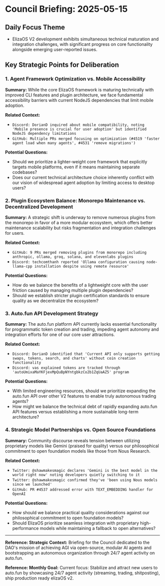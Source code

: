 # Council Briefing: 2025-05-15

## Daily Focus Theme

- ElizaOS V2 development exhibits simultaneous technical maturation and integration challenges, with significant progress on core functionality alongside emerging user-reported issues.

## Key Strategic Points for Deliberation

### 1. Agent Framework Optimization vs. Mobile Accessibility

**Summary:** While the core ElizaOS framework is maturing technically with improved CLI features and plugin architecture, we face fundamental accessibility barriers with current NodeJS dependencies that limit mobile adoption.

**Related Context:**
- `Discord: DorianD inquired about mobile compatibility, noting 'Mobile presence is crucial for user adoption' but identified NodeJS dependency limitations`
- `GitHub: Multiple PRs merged focusing on optimization (#4519 'faster agent load when many agents', #4531 'remove migrations')`

**Potential Questions:**
- Should we prioritize a lighter-weight core framework that explicitly targets mobile platforms, even if it means maintaining separate codebases?
- Does our current technical architecture choice inherently conflict with our vision of widespread agent adoption by limiting access to desktop users?

### 2. Plugin Ecosystem Balance: Monorepo Maintenance vs. Decentralized Development

**Summary:** A strategic shift is underway to remove numerous plugins from the monorepo in favor of a more modular ecosystem, which offers better maintenance scalability but risks fragmentation and integration challenges for users.

**Related Context:**
- `GitHub: 9 PRs merged removing plugins from monorepo including anthropic, ollama, groq, solana, and elevenlabs plugins`
- `Discord: techcomthanh reported 'Ollama configuration causing node-llama-cpp installation despite using remote resource'`

**Potential Questions:**
- How do we balance the benefits of a lightweight core with the user friction caused by managing multiple plugin dependencies?
- Should we establish stricter plugin certification standards to ensure quality as we decentralize the ecosystem?

### 3. Auto.fun API Development Strategy

**Summary:** The auto.fun platform API currently lacks essential functionality for programmatic token creation and trading, impeding agent autonomy and integration efforts for one of our core user attractions.

**Related Context:**
- `Discord: DorianD identified that 'Current API only supports getting swaps, tokens, search, and charts' without coin creation functionality`
- `Discord: vas explained tokens are tracked through 'autoUmixaMaYKFjexMpQuBpNYntgbkzCo2b1ZqUaAZ5' program`

**Potential Questions:**
- With limited engineering resources, should we prioritize expanding the auto.fun API over other V2 features to enable truly autonomous trading agents?
- How might we balance the technical debt of rapidly expanding auto.fun API features versus establishing a more sustainable long-term architecture?

### 4. Strategic Model Partnerships vs. Open Source Foundations

**Summary:** Community discourse reveals tension between utilizing proprietary models like Gemini (praised for quality) versus our philosophical commitment to open foundation models like those from Nous Research.

**Related Context:**
- `Twitter: @shawmakesmagic declares 'Gemini is the best model in the world right now' noting developers quietly switching to it`
- `Twitter: @shawmakesmagic confirmed they've 'been using Nous models since we launched'`
- `GitHub: PR #4537 addressed error with TEXT_EMBEDDING handler for OpenAI`

**Potential Questions:**
- How should we balance practical quality considerations against our philosophical commitment to open foundation models?
- Should ElizaOS prioritize seamless integration with proprietary high-performance models while maintaining a fallback to open alternatives?

---
**Reference: Strategic Context:** Briefing for the Council dedicated to the DAO's mission of achieving AGI via open-source, modular AI agents and bootstrapping an autonomous organization through 24/7 agent activity on auto.fun.

**Reference: Monthly Goal:** Current focus: Stabilize and attract new users to auto.fun by showcasing 24/7 agent activity (streaming, trading, shitposting), ship production ready elizaOS v2.